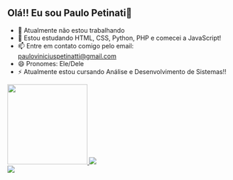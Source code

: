 ## Olá!! Eu sou Paulo Petinati👋


- 🔭 Atualmente não estou trabalhando
- 🌱 Estou estudando HTML, CSS, Python, PHP e comecei a JavaScript!
- 📫 Entre em contato comigo pelo email: pauloviniciuspetinatti@gmail.com
- 😄 Pronomes: Ele/Dele
- ⚡ Atualmente estou cursando Análise e Desenvolvimento de Sistemas!!


<div>
<a href="https://github.com/devPetinatti">
<img height="180em" src="https://github-readme-stats.vercel.app/api?username=devPetinatti&show_icons=true&theme=midnight-purple&include_all_commits=true&count_private=true"/>

<img src="https://github-readme-stats.vercel.app/api/top-langs/?username=devPetinatti&size_weight=0.5&count_weight=0.5&theme=midnight-purple"/>
</div>

<div>
<img src="https://img.shields.io/badge/Instagram-E4405F?style=for-the-badge&logo=instagram&logoColor=white">
  
</div>
